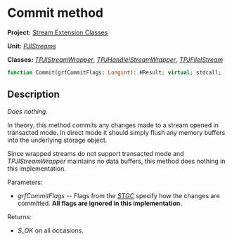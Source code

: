 # Commit method

**Project:** [Stream Extension Classes](../API.md)

**Unit:** [_PJIStreams_](./PJIStreams.md)

**Classes:** [_TPJIStreamWrapper_](./TPJIStreamWrapper.md), [_TPJHandleIStreamWrapper_](./TPJHandleIStreamWrapper.md), [_TPJFileIStream_](./TPJFileIStream.md)

```pascal
function Commit(grfCommitFlags: Longint): HResult; virtual; stdcall;
```

## Description

_Does nothing._

In theory, this method commits any changes made to a stream opened in transacted mode. In direct mode it should simply flush any memory buffers into the underlying storage object.

Since wrapped streams do not support transacted mode and _TPJIStreamWrapper_ maintains no data buffers, this method does nothing in this implementation.

Parameters:

* _grfCommitFlags_ -- Flags from the [_STGC_](https://learn.microsoft.com/en-gb/windows/win32/api/wtypes/ne-wtypes-stgc) specify how the changes are committed. **All flags are ignored in this implementation.**

Returns:

* _S_OK_ on all occasions.

